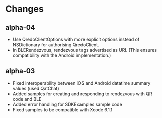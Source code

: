 Changes
=============

## alpha-04
* Use QredoClientOptions with more explicit options instead of NSDictionary for authorising QredoClient.
* In BLERendezvous, rendezvous tags advertised as URI. (This ensures compatibility with the Android implementation.)

## alpha-03
* Fixed interoperability between iOS and Android datatime summary values (used QatChat)
* Added samples for creating and responding to rendezvous with QR code and BLE
* Added error handling for SDKExamples sample code
* Fixed samples to be compatible with Xcode 6.1.1
